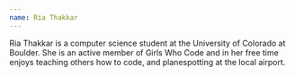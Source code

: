 ```yaml
---
name: Ria Thakkar
---
```

Ria Thakkar is a computer science student at the University of Colorado at Boulder. She is an active member of Girls Who Code and in her free time enjoys teaching others how to code, and planespotting at the local airport.
